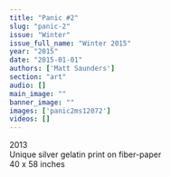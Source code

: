 ```yaml
---
title: "Panic #2"
slug: "panic-2"
issue: "Winter"
issue_full_name: "Winter 2015"
year: "2015"
date: "2015-01-01"
authors: ['Matt Saunders']
section: "art"
audio: []
main_image: ""
banner_image: ""
images: ['panic2ms12072']
videos: []
---
```

2013  
Unique silver gelatin print on fiber-paper  
40 x 58 inches

